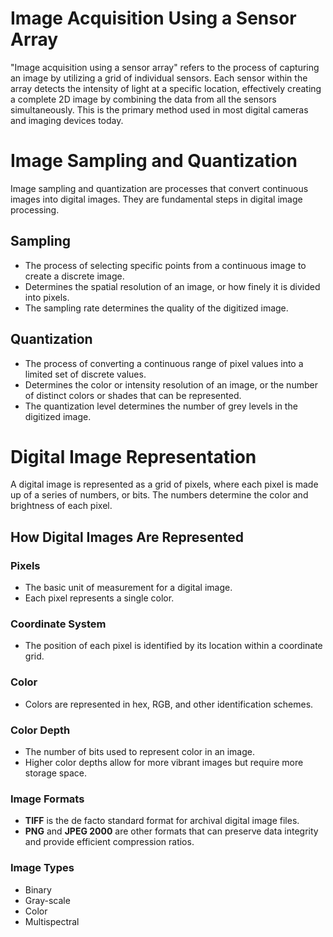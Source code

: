# Image Acquisition Using a Sensor Array

"Image acquisition using a sensor array" refers to the process of capturing an image by utilizing a grid of individual sensors. Each sensor within the array detects the intensity of light at a specific location, effectively creating a complete 2D image by combining the data from all the sensors simultaneously. This is the primary method used in most digital cameras and imaging devices today.
# Image Sampling and Quantization

Image sampling and quantization are processes that convert continuous images into digital images. They are fundamental steps in digital image processing.  

## Sampling  
- The process of selecting specific points from a continuous image to create a discrete image.  
- Determines the spatial resolution of an image, or how finely it is divided into pixels.  
- The sampling rate determines the quality of the digitized image.  

## Quantization  
- The process of converting a continuous range of pixel values into a limited set of discrete values.  
- Determines the color or intensity resolution of an image, or the number of distinct colors or shades that can be represented.  
- The quantization level determines the number of grey levels in the digitized image.
# Digital Image Representation  

A digital image is represented as a grid of pixels, where each pixel is made up of a series of numbers, or bits. The numbers determine the color and brightness of each pixel.  

## How Digital Images Are Represented  

### Pixels  
- The basic unit of measurement for a digital image.  
- Each pixel represents a single color.  

### Coordinate System  
- The position of each pixel is identified by its location within a coordinate grid.  

### Color  
- Colors are represented in hex, RGB, and other identification schemes.  

### Color Depth  
- The number of bits used to represent color in an image.  
- Higher color depths allow for more vibrant images but require more storage space.  

### Image Formats  
- **TIFF** is the de facto standard format for archival digital image files.  
- **PNG** and **JPEG 2000** are other formats that can preserve data integrity and provide efficient compression ratios.  

### Image Types  
- Binary  
- Gray-scale  
- Color  
- Multispectral

